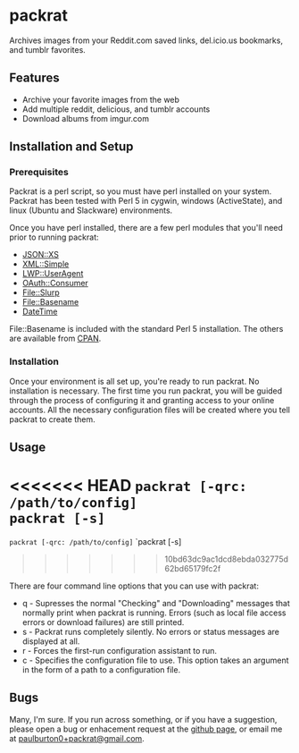 packrat
=======

Archives images from your Reddit.com saved links, del.icio.us bookmarks, and tumblr favorites.

## Features

* Archive your favorite images from the web
* Add multiple reddit, delicious, and tumblr accounts
* Download albums from imgur.com

## Installation and Setup

### Prerequisites

Packrat is a perl script, so you must have perl installed on your system. Packrat has been tested with Perl 5 in cygwin, windows (ActiveState), and linux (Ubuntu and Slackware) environments.

Once you have perl installed, there are a few perl modules that you'll need prior to running packrat:

* [JSON::XS](http://search.cpan.org/~mlehmann/JSON-XS-3.01/XS.pm)
* [XML::Simple](http://search.cpan.org/~grantm/XML-Simple-2.20/lib/XML/Simple.pm)
* [LWP::UserAgent](http://search.cpan.org/~gaas/libwww-perl-6.05/lib/LWP/UserAgent.pm)
* [OAuth::Consumer](http://search.cpan.org/~mathias/OAuth-Consumer-0.03/lib/OAuth/Consumer.pm)
* [File::Slurp](http://search.cpan.org/~uri/File-Slurp-9999.19/lib/File/Slurp.pm)
* [File::Basename](http://search.cpan.org/~rjbs/perl-5.18.1/lib/File/Basename.pm)
* [DateTime](http://search.cpan.org/~drolsky/DateTime-1.03/lib/DateTime.pm)

File::Basename is included with the standard Perl 5 installation. The others are available from [CPAN](http://search.cpan.org).


### Installation

Once your environment is all set up, you're ready to run packrat. No installation is necessary. The first time you run packrat, you will be guided through the process of configuring it and granting access to your online accounts. All the necessary configuration files will be created where you tell packrat to create them.

## Usage

<<<<<<< HEAD
`packrat [-qrc: /path/to/config]`   
`packrat [-s]`
=======
`packrat [-qrc: /path/to/config]`
`packrat [-s]
>>>>>>> 10bd63dc9ac1dcd8ebda032775d62bd65179fc2f

There are four command line options that you can use with packrat:

* q - Supresses the normal "Checking" and "Downloading" messages that normally print when packrat is running. Errors (such as local file access errors or download failures) are still printed.
* s - Packrat runs completely silently. No errors or status messages are displayed at all.
* r - Forces the first-run configuration assistant to run.
* c - Specifies the configuration file to use. This option takes an argument in the form of a path to a configuration file.

## Bugs

Many, I'm sure. If you run across something, or if you have a suggestion, please open a bug or enhacement request at the [github page](https://github.com/paulburton0/packrat/issues), or email me at <paulburton0+packrat@gmail.com>.

